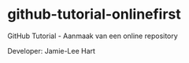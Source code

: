 # github-tutorial-onlinefirst
GitHub Tutorial - Aanmaak van een online repository

Developer: Jamie-Lee Hart 